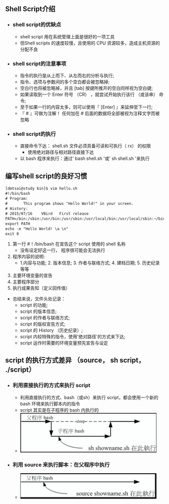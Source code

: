 ## Shell Script介绍
- ### shell script的优缺点
  - shell script 用在系统管理上面是很好的一项工具
  - 但Shell scripts 的速度较慢，且使用的 CPU 资源较多，造成主机资源的分配不良
- ### shell script的注意事项
  - 指令的执行是从上而下、从左而右的分析与执行;
  - 指令、选项与参数间的多个空白都会被忽略掉;
  - 空白行也将被忽略掉，并且 [tab] 按键所推开的空白同样视为空白键;
  - 如果读取到一个 Enter 符号 （CR） ，就尝试开始执行该行 （或该串） 命令;
  - 至于如果一行的内容太多，则可以使用『 \[Enter] 』来延伸至下一行;
  - 『 # 』可做为注解！ 任何加在 # 后面的数据将全部被视为注释文字而被忽略
- ### shell script的执行
  - 直接命令下达： shell.sh 文件必须具备可读和可执行（ rx） 的权限
    - 使用绝对路径与相对路径直接下达
  - 以 bash 程序来执行：通过' bash shell.sh '或' sh shell.sh '来执行
## 编写shell script的良好习惯
```
[dmtsai@study bin]$ vim hello.sh
#!/bin/bash
# Program:
#       This program shows "Hello World!" in your screen.
# History:
# 2015/07/16	VBird	First release
PATH=/bin:/sbin:/usr/bin:/usr/sbin:/usr/local/bin:/usr/local/sbin:~/bin
export PATH
echo -e "Hello World! \a \n"
exit 0
```
1. 第一行 #！/bin/bash 在宣告这个 script 使用的 shell 名称
   - 没有设定好这一行， 程序很可能会无法执行
2. 程序内容的说明:
   - 1.内容与功能; 2. 版本信息; 3. 作者与联络方式; 4. 建档日期; 5. 历史纪录 等等
3. 主要环境变量的宣告
4. 主要程序部分
5. 执行成果告知（定义回传值）
- 总结来说，文件头处记录：
  - script 的功能;
  - script 的版本信息;
  - script 的作者与联络方式;
  - script 的版权宣告方式;
  - script 的 History （历史纪录）;
  - script 内较特殊的指令，使用'绝对路径'的方式来下达;
  - script 运作时需要的环境变量预先宣告与设定
## script 的执行方式差异 （source， sh script， ./script）
- ### 利用直接执行的方式来执行 script
  - 利用直接执行的方式、bash（或sh）来执行 script，都会使用一个新的 bash 环境来执行脚本内的指令
  - script 其实是在子程序的 bash 内执行的
  - ![](../images/2023-04-15-14-31-29.png)
- ### 利用 source 来执行脚本：在父程序中执行
  - ![](../images/2023-04-15-14-33-20.png)
